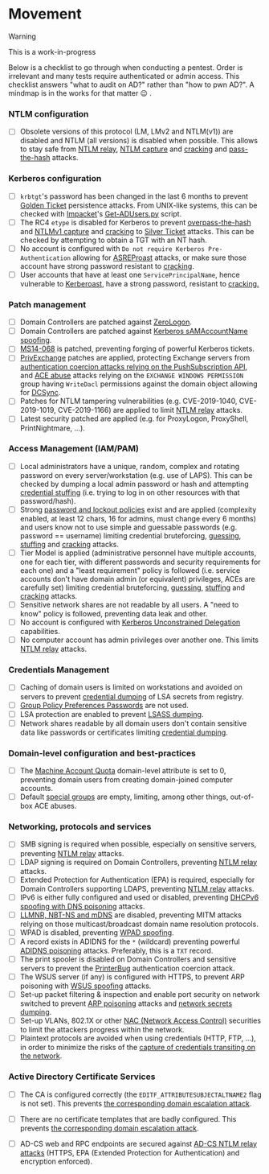 # Movement

> [!WARNING]
> This is a work-in-progress

Below is a checklist to go through when conducting a pentest. Order is irrelevant and many tests require authenticated or admin access. This checklist answers "what to audit on AD?" rather than "how to pwn AD?". A mindmap is in the works for that matter :wink: . 

### NTLM configuration

* [ ] Obsolete versions of this protocol (LM, LMv2 and NTLM(v1)) are disabled and NTLM (all versions) is disabled when possible. This allows to stay safe from [NTLM relay](ntlm/relay), [NTLM capture](ntlm/capture) and [cracking](credentials/cracking#tips-and-tricks) and [pass-the-hash](ntlm/pth) attacks.

### Kerberos configuration

* [ ] `krbtgt`'s password has been changed in the last 6 months to prevent [Golden Ticket](../persistence/kerberos/forged-tickets) persistence attacks. From UNIX-like systems, this can be checked with [Impacket](https://github.com/SecureAuthCorp/impacket/)'s [Get-ADUsers.py](https://github.com/SecureAuthCorp/impacket/blob/master/examples/GetADUsers.py) script.
* [ ] The RC4 `etype` is disabled for Kerberos to prevent [overpass-the-hash](kerberos/opth) and [NTLMv1 capture](ntlm/capture) and [cracking](credentials/cracking#tips-and-tricks) to [Silver Ticket](../persistence/kerberos/forged-tickets) attacks. This can be checked by attempting to obtain a TGT with an NT hash.
* [ ] No account is configured with `Do not require Kerberos Pre-Authentication` allowing for [ASREProast](kerberos/asreproast) attacks, or make sure those account have strong password resistant to [cracking](credentials/cracking).
* [ ] User accounts that have at least one `ServicePrincipalName`, hence vulnerable to [Kerberoast](kerberos/kerberoast), have a strong password, resistant to [cracking.](credentials/cracking)

### Patch management

* [ ] Domain Controllers are patched against [ZeroLogon](netlogon/zerologon).
* [ ] Domain Controllers are patched against [Kerberos sAMAccountName spoofing](kerberos/samaccountname-spoofing).
* [ ] [MS14-068](kerberos/forged-tickets/ms14-068) is patched, preventing forging of powerful Kerberos tickets.
* [ ] [PrivExchange](exchange-services/privexchange) patches are applied, protecting Exchange servers from [authentication coercion attacks relying on the PushSubscription API](mitm-and-coerced-authentications/pushsubscription-abuse), and [ACE abuse](dacl/) attacks relying on the `EXCHANGE WINDOWS PERMISSION` group having `WriteDacl` permissions against the domain object allowing for [DCSync](credentials/dumping/dcsync).
* [ ] Patches for NTLM tampering vulnerabilities (e.g. CVE-2019-1040, CVE-2019-1019, CVE-2019-1166) are applied to limit [NTLM relay](ntlm/relay) attacks.
* [ ] Latest security patched are applied (e.g. for ProxyLogon, ProxyShell, PrintNightmare, ...).

### Access Management (IAM/PAM)

* [ ] Local administrators have a unique, random, complex and rotating password on every server/workstation (e.g. use of LAPS). This can be checked by dumping a local admin password or hash and attempting [credential stuffing](credentials/bruteforcing/stuffing) (i.e. trying to log in on other resources with that password/hash).
* [ ] Strong [password and lockout policies](../recon/password-policy) exist and are applied (complexity enabled, at least 12 chars, 16 for admins, must change every 6 months) and users know not to use simple and guessable passwords (e.g. password == username) limiting credential bruteforcing, [guessing](credentials/bruteforcing/guessing), [stuffing](credentials/bruteforcing/stuffing) and [cracking](credentials/cracking) attacks.
* [ ] Tier Model is applied (administrative personnel have multiple accounts, one for each tier, with different passwords and security requirements for each one) and a "least requirement" policy is followed (i.e. service accounts don't have domain admin (or equivalent) privileges, ACEs are carefully set) limiting credential bruteforcing, [guessing](credentials/bruteforcing/guessing), [stuffing](credentials/bruteforcing/stuffing) and [cracking](credentials/cracking) attacks.
* [ ] Sensitive network shares are not readable by all users. A "need to know" policy is followed, preventing data leak and other.
* [ ] No account is configured with [Kerberos Unconstrained Delegation](kerberos/delegations/#unconstrained-delegations) capabilities.
* [ ] No computer account has admin privileges over another one. This limits [NTLM relay](ntlm/relay) attacks.

### Credentials Management

* [ ] Caching of domain users is limited on workstations and avoided on servers to prevent [credential dumping](credentials/dumping/index) of LSA secrets from registry.
* [ ] [Group Policy Preferences Passwords](credentials/dumping/group-policies-preferences) are not used.
* [ ] LSA protection are enabled to prevent [LSASS dumping](credentials/dumping/lsass).
* [ ] Network shares readable by all domain users don't contain sensitive data like passwords or certificates limiting [credential dumping](credentials/dumping/network-shares).

### Domain-level configuration and best-practices

* [ ] The [Machine Account Quota](builtins/machineaccountquota) domain-level attribute is set to 0, preventing domain users from creating domain-joined computer accounts.
* [ ] Default [special groups](builtins/security-groups) are empty, limiting, among other things, out-of-box ACE abuses.

### Networking, protocols and services

* [ ] SMB signing is required when possible, especially on sensitive servers, preventing [NTLM relay](ntlm/relay) attacks.
* [ ] LDAP signing is required on Domain Controllers, preventing [NTLM relay](ntlm/relay) attacks.
* [ ] Extended Protection for Authentication (EPA) is required, especially for Domain Controllers supporting LDAPS, preventing [NTLM relay](ntlm/relay) attacks.
* [ ] IPv6 is either fully configured and used or disabled, preventing [DHCPv6 spoofing with DNS poisoning](mitm-and-coerced-authentications/dhcpv6-spoofing) attacks.
* [ ] [LLMNR, NBT-NS and mDNS](mitm-and-coerced-authentications/llmnr-nbtns-mdns-spoofing) are disabled, preventing MITM attacks relying on those multicast/broadcast domain name resolution protocols.
* [ ] WPAD is disabled, preventing [WPAD spoofing](mitm-and-coerced-authentications/wpad-spoofing).
* [ ] A record exists in ADIDNS for the `*` (wildcard) preventing powerful [ADIDNS poisoning](mitm-and-coerced-authentications/adidns-spoofing) attacks. Preferably, this is a `TXT` record.
* [ ] The print spooler is disabled on Domain Controllers and sensitive servers to prevent the [PrinterBug](print-spooler-service/printerbug) authentication coercion attack.
* [ ] The WSUS server (if any) is configured with HTTPS, to prevent ARP poisoning with [WSUS spoofing](mitm-and-coerced-authentications/wsus-spoofing) attacks.
* [ ] Set-up packet filtering & inspection and enable port security on network switched to prevent [ARP poisoning](mitm-and-coerced-authentications/arp-poisoning) attacks and [network secrets dumping](credentials/dumping/network-protocols). 
* [ ] Set-up VLANs, 802.1X or other [NAC (Network Access Control)](../../physical/networking/network-access-control) securities to limit the attackers progress within the network.
* [ ] Plaintext protocols are avoided when using credentials (HTTP, FTP, ...), in order to minimize the risks of the [capture of credentials transiting on the network](credentials/dumping/network-protocols).

### Active Directory Certificate Services

* [ ] The CA is configured correctly (the `EDITF_ATTRIBUTESUBJECTALTNAME2` flag is not set). This prevents [the corresponding domain escalation attack](adcs/certificate-authority).
* [ ] There are no certificate templates that are badly configured. This prevents [the corresponding domain escalation attack](adcs/certificate-templates).
* [ ] AD-CS web and RPC endpoints are secured against [AD-CS NTLM relay attacks](adcs/unsigned-endpoints) (HTTPS, EPA (Extended Protection for Authentication) and encryption enforced).

